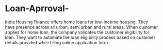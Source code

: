 # Loan-Aprroval-
India Housing Finance offers home loans for low-income housing. They have presence across all urban, semi urban and rural areas. When customer applies for home loan, the company validates the customer eligibility for loan. They want to automate the loan eligibility process based on customer details provided while filling online application form.
